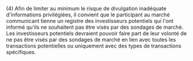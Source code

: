(4) Afin de limiter au minimum le risque de divulgation inadéquate d'informations privilégiées, il convient que le participant au marché communicant tienne un registre des investisseurs potentiels qui l'ont informé qu'ils ne souhaitent pas être visés par des sondages de marché. Les investisseurs potentiels devraient pouvoir faire part de leur volonté de ne pas être visés par des sondages de marché en lien avec toutes les transactions potentielles ou uniquement avec des types de transactions spécifiques.